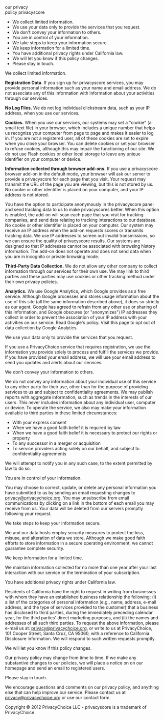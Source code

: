 our privacy  
policy privacyscore

*   We collect limited information.
*   We use your data only to provide the services that you request.
*   We don't convey your information to others.
*   You are in control of your information.
*   We take steps to keep your information secure.
*   We keep information for a limited time.
*   You have additional privacy rights under California law.
*   We will let you know if this policy changes.
*   Please stay in touch.

We collect limited information.

**Registration Data.** If you sign up for privacyscore services, you may provide personal information such as your name and email address. We do not associate any of this information with information about your activities through our services.

**No Log Files.** We do not log individual clickstream data, such as your IP address, when you use our services.

**Cookies.** When you use our services, our systems may set a "cookie" (a small text file) in your browser, which includes a unique number that helps us recognize your computer from page to page and makes it easier to log in. If you are not a registered user, all of these cookies are set to expire when you close your browser. You can delete cookies or set your browser to refuse cookies, although this may impair the functioning of our site. We do not use Flash cookies or other local storage to leave any unique identifier on your computer or device.

**Information collected through browser add-ons.** If you use a privacyscore browser add-on in the default mode, your browser will ask our server to provide a privacyscore for each page that you visit. Your request may transmit the URL of the page you are viewing, but this is not stored by us. No cookie or other identifier is placed on your computer, and your IP address is not stored.

You have the option to participate anonymously in the privacyscore panel and send tracking data to us to make privacyscores better. When this option is enabled, the add-on will scan each page that you visit for tracking companies, and send data relating to tracking interactions to our database. No cookie or other identifier is placed on your computer. Our system may receive an IP address when the add-on requests scores or transmits tracking data. We use IP addresses to screen out invalid transmissions, so we can ensure the quality of privacyscore results. Our systems are designed so that IP addresses cannot be associated with browsing history information. The add-on does not operate and does not send data when you are in incognito or private browsing mode.

**Third-Party Data Collection.** We do not allow any other company to collect information through our services for their own use. We may link to third parties and these parties may use cookies or other tracking method under their own privacy policies.

**Analytics.** We use Google Analytics, which Google provides as a free service. Although Google processes and stores usage information about the use of this site (all the same information described above), it does so strictly as our agent. Google has agreed to refrain from any other use or sharing of this information, and Google obscures (or "anonymizes") IP addresses they collect in order to prevent the association of your IP address with your activities on our service. Read Google's policy. Visit this page to opt out of data collection by Google Analytics.

We use your data only to provide the services that you request.

If you use a PrivacyChoice service that requires registration, we use the information you provide solely to process and fulfill the services we provide. If you have provided your email address, we will use your email address to send you updates and alerts about our services.

We don't convey your information to others.

We do not convey any information about your individual use of this service to any other party for their use, other than for the purpose of providing services to us and subject to confidentiality agreements. We may publish reports with aggregate information, such as trends in the interests of our users. This never includes information about any individual user, computer or device. To operate the service, we also may make your information available to third parties in these limited circumstances:

*   With your express consent
*   When we have a good faith belief it is required by law
*   When we have a good faith belief it is necessary to protect our rights or property
*   To any successor in a merger or acquisition
*   To service providers acting solely on our behalf, and subject to confidentiality agreements

We will attempt to notify you in any such case, to the extent permitted by law to do so.

You are in control of your information.

You may choose to correct, update, or delete any personal information you have submitted to us by sending an email requesting changes to privacy@privacychoice.org. You may unsubscribe from email communications by clicking on a link in the bottom of each email you may receive from us. Your data will be deleted from our servers promptly following your request.

We take steps to keep your information secure.

We and our data hosts employ security measures to protect the loss, misuse, and alteration of data we store. Although we make good faith efforts to store information in a secure operating environment, we cannot guarantee complete security.

We keep information for a limited time.

We maintain information collected for no more than one year after your last interaction with our service or the termination of your subscription.

You have additional privacy rights under California law.

Residents of California have the right to request in writing from businesses with whom they have an established business relationship the following: (i) a list of the categories of personal information (e.g., name, address, e-mail address, and the type of services provided to the customer) that a business has disclosed to third parties, during the immediately preceding calendar year, for the third parties' direct marketing purposes, and (ii) the names and addresses of all such third parties. To request the above information, please e-mail us at: privacy@privacychoice.org, or write to us at PrivacyChoice, 101 Cooper Street, Santa Cruz, CA 95060, with a reference to California Disclosure Information. We will respond to such written requests promptly.

We will let you know if this policy changes.

Our privacy policy may change from time to time. If we make any substantive changes to our policies, we will place a notice on on our homepage and send an email to registered users.

Please stay in touch.

We encourage questions and comments on our privacy policy, and anything else that can help improve our service. Please contact us at privacy@privacychoice.org or use our contact form.

Copyright © 2012 PrivacyChoice LLC - privacyscore is a trademark of PrivacyChoice